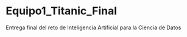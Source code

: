 # Equipo1_Titanic_Final
Entrega final del reto de Inteligencia Artificial para la Ciencia de Datos 

